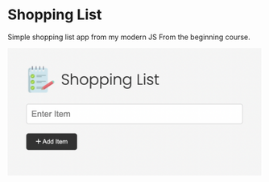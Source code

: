 # Shopping List

Simple shopping list app from my modern JS From the beginning course.

![alt text](image.png)
